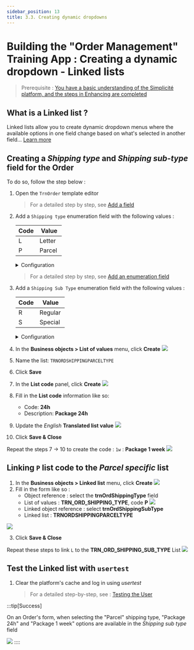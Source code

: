```yaml
---
sidebar_position: 13
title: 3.3. Creating dynamic dropdowns
---
```


# Building the "Order Management" Training App : Creating a dynamic dropdown - Linked lists

> Prerequisite : [You have a basic understanding of the Simplicité platform, and the steps in Enhancing are completed](/category/2-expanding-your-app)

## What is a Linked list ?

Linked lists allow you to create dynamic dropdown menus where the available options in one field change based on what's selected in another field... [Learn more](/docs/make/businessobjects/linkedlist.md)


## Creating a *Shipping type* and *Shipping sub-type* field for the Order

To do so, follow the step below :

1. Open the `TrnOrder` template editor
    > For a detailed step by step, see [Add a field](/docs/tutorial/getting-started/attribute.md)
2. Add a `Shipping type` enumeration field with the following values : 

    | Code | Value |
    | ---- | ----- |
    | L | Letter |
    | P | Parcel |

    <details>
        <summary>Configuration</summary>

        ![](img/linkedlists/shipping-type.png)
    </details>

    > For a detailed step by step, see [Add an enumeration field](/docs/tutorial/expanding/states.md#add-enum)

3. Add a `Shipping Sub Type` enumeration field with the following values : 

    | Code | Value |
    | ---- | ----- |
    | R | Regular |
    | S | Special |

    <details>
        <summary>Configuration</summary>

        ![](img/linkedlists/shipping-sup-type.png)
    </details>

4. In the **Business objects > List of values** menu, click **Create**
    ![](img/linkedlists/lov-menu.png)
5. Name the list: `TRNORDSHIPPINGPARCELTYPE`
6. Click **Save**
7. In the **List code** panel, click **Create**
    ![](img/linkedlists/lov-form.png)
8. Fill in the **List code** information like so: 
    - Code: **24h**
    - Description: **Package 24h**
9. Update the *English* **Translated list value**
    ![](img/linkedlists/lc-form.png)
10. Click **Save & Close**

Repeat the steps 7 -> 10 to create the code : `1w` : **Package 1 week** 
![](img/linkedlists/lc-final.png)

## Linking `P` list code to the *Parcel specific* list

1. In the **Business objects > Linked list** menu, click **Create**
![](img/linkedlists/ll-list.png)
2. Fill in the form like so :
    - Object reference : select the **trnOrdShippingType** field
    - List of values : **TRN_ORD_SHIPPING_TYPE**, code **P**
    ![](img/linkedlists/lc-select.png)
    - Linked object reference : select **trnOrdShippingSubType**
    - Linked list : **TRNORDSHIPPINGPARCELTYPE**

![](img/linkedlists/ll-form.png)

3. Click **Save & Close**

Repeat these steps to link `L` to the **TRN_ORD_SHIPPING_SUB_TYPE** List
![](img/linkedlists/ll-form-2.png)

## Test the Linked list with `usertest` 
1. Clear the platform's cache and log in using *usertest*
    > For a detailed step-by-step, see : [Testing the User](/tutorial/getting-started/user#activating-and-testing-the-user)

:::tip[Success]

On an Order's form, when selecting the "Parcel" shipping type, "Package 24h" and "Package 1 week" options are available in the *Shipping sub type* field

![](img/linkedlists/success.png)
::::